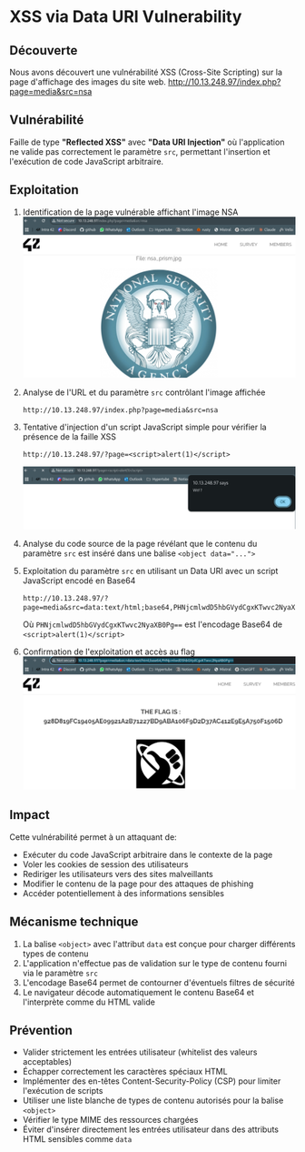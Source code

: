# XSS via Data URI Vulnerability

## Découverte
Nous avons découvert une vulnérabilité XSS (Cross-Site Scripting) sur la page d'affichage des images du site web.
http://10.13.248.97/index.php?page=media&src=nsa

## Vulnérabilité
Faille de type **"Reflected XSS"** avec **"Data URI Injection"** où l'application ne valide pas correctement le paramètre `src`, permettant l'insertion et l'exécution de code JavaScript arbitraire.

## Exploitation
1. Identification de la page vulnérable affichant l'image NSA
   ![Page d'affichage de l'image](../Ressources/screenshots/analyse_url.png)

2. Analyse de l'URL et du paramètre `src` contrôlant l'image affichée
   ```
   http://10.13.248.97/index.php?page=media&src=nsa
   ```

3. Tentative d'injection d'un script JavaScript simple pour vérifier la présence de la faille XSS
   ```
   http://10.13.248.97/?page=<script>alert(1)</script>
   ```
   
   ![Alerte JavaScript](../Ressources/screenshots/hint.png)

4. Analyse du code source de la page révélant que le contenu du paramètre `src` est inséré dans une balise `<object data="...">`

5. Exploitation du paramètre `src` en utilisant un Data URI avec un script JavaScript encodé en Base64
   ```
   http://10.13.248.97/?page=media&src=data:text/html;base64,PHNjcmlwdD5hbGVydCgxKTwvc2NyaXB0Pg==
   ```
   Où `PHNjcmlwdD5hbGVydCgxKTwvc2NyaXB0Pg==` est l'encodage Base64 de `<script>alert(1)</script>`

6. Confirmation de l'exploitation et accès au flag
   ![Flag obtenu](../Ressources/screenshots/flag.png)

## Impact
Cette vulnérabilité permet à un attaquant de:
- Exécuter du code JavaScript arbitraire dans le contexte de la page
- Voler les cookies de session des utilisateurs
- Rediriger les utilisateurs vers des sites malveillants
- Modifier le contenu de la page pour des attaques de phishing
- Accéder potentiellement à des informations sensibles

## Mécanisme technique
1. La balise `<object>` avec l'attribut `data` est conçue pour charger différents types de contenu
2. L'application n'effectue pas de validation sur le type de contenu fourni via le paramètre `src`
3. L'encodage Base64 permet de contourner d'éventuels filtres de sécurité
4. Le navigateur décode automatiquement le contenu Base64 et l'interprète comme du HTML valide

## Prévention
- Valider strictement les entrées utilisateur (whitelist des valeurs acceptables)
- Échapper correctement les caractères spéciaux HTML
- Implémenter des en-têtes Content-Security-Policy (CSP) pour limiter l'exécution de scripts
- Utiliser une liste blanche de types de contenu autorisés pour la balise `<object>`
- Vérifier le type MIME des ressources chargées
- Éviter d'insérer directement les entrées utilisateur dans des attributs HTML sensibles comme `data`